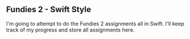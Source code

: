 Fundies 2 - Swift Style
-----------------------

I'm going to attempt to do the Fundies 2 assignments all in Swift. I'll
keep track of my progress and store all assignments here.
